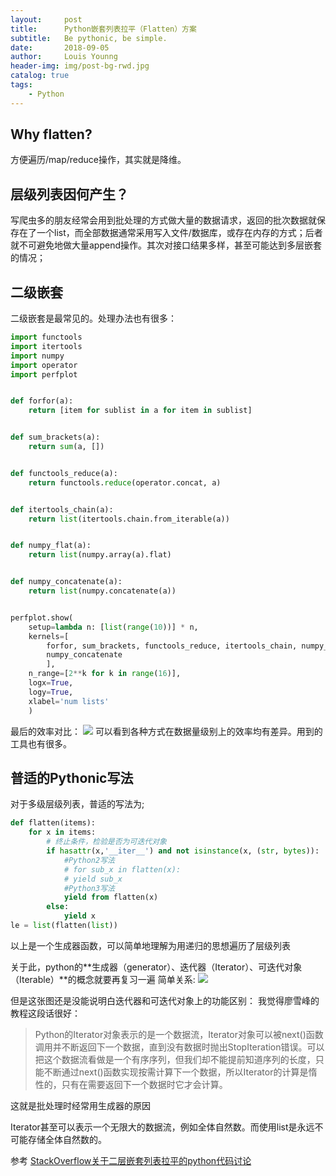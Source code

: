 ```yaml
---
layout:     post
title:      Python嵌套列表拉平（Flatten）方案
subtitle:   Be pythonic, be simple.
date:       2018-09-05
author:     Louis Younng
header-img: img/post-bg-rwd.jpg
catalog: true
tags:
    - Python
---
```

## Why flatten?
方便遍历/map/reduce操作，其实就是降维。
## 层级列表因何产生？
写爬虫多的朋友经常会用到批处理的方式做大量的数据请求，返回的批次数据就保存在了一个list，而全部数据通常采用写入文件/数据库，或存在内存的方式；后者就不可避免地做大量append操作。其次对接口结果多样，甚至可能达到多层嵌套的情况；
## 二级嵌套
二级嵌套是最常见的。处理办法也有很多：
```python
import functools
import itertools
import numpy
import operator
import perfplot


def forfor(a):
    return [item for sublist in a for item in sublist]


def sum_brackets(a):
    return sum(a, [])


def functools_reduce(a):
    return functools.reduce(operator.concat, a)


def itertools_chain(a):
    return list(itertools.chain.from_iterable(a))


def numpy_flat(a):
    return list(numpy.array(a).flat)


def numpy_concatenate(a):
    return list(numpy.concatenate(a))


perfplot.show(
    setup=lambda n: [list(range(10))] * n,
    kernels=[
        forfor, sum_brackets, functools_reduce, itertools_chain, numpy_flat,
        numpy_concatenate
        ],
    n_range=[2**k for k in range(16)],
    logx=True,
    logy=True,
    xlabel='num lists'
    )
```
最后的效率对比：
![](https://i.stack.imgur.com/Bz30A.png)
可以看到各种方式在数据量级别上的效率均有差异。用到的工具也有很多。
## 普适的Pythonic写法
对于多级层级列表，普适的写法为;
```python
def flatten(items):
    for x in items:
        # 终止条件，检验是否为可迭代对象
        if hasattr(x,'__iter__') and not isinstance(x, (str, bytes)):
            #Python2写法
            # for sub_x in flatten(x):
            # yield sub_x
            #Python3写法
            yield from flatten(x)
        else:
            yield x
le = list(flatten(list))
```
以上是一个生成器函数，可以简单地理解为用递归的思想遍历了层级列表

关于此，python的**生成器（generator）、迭代器（Iterator）、可迭代对象（Iterable）**的概念就要再复习一遍
简单关系:
![](https://pic4.zhimg.com/80/v2-95b4076d30e55da078045cdade28cea3_hd.jpg)

但是这张图还是没能说明白迭代器和可迭代对象上的功能区别：
我觉得廖雪峰的教程这段话很好：
> Python的Iterator对象表示的是一个数据流，Iterator对象可以被next()函数调用并不断返回下一个数据，直到没有数据时抛出StopIteration错误。可以把这个数据流看做是一个有序序列，但我们却不能提前知道序列的长度，只能不断通过next()函数实现按需计算下一个数据，所以Iterator的计算是惰性的，只有在需要返回下一个数据时它才会计算。

这就是批处理时经常用生成器的原因

Iterator甚至可以表示一个无限大的数据流，例如全体自然数。而使用list是永远不可能存储全体自然数的。

参考 [StackOverflow关于二层嵌套列表拉平的python代码讨论](https://stackoverflow.com/questions/952914/making-a-flat-list-out-of-list-of-lists-in-python#)